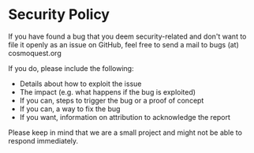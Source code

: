 
# Security Policy

If you have found a bug that you deem security-related and don't want to file it openly as an issue on GitHub, feel free to send a mail to bugs (at) cosmoquest.org

If you do, please include the following: 
  * Details about how to exploit the issue
  * The impact (e.g. what happens if the bug is exploited) 
  * If you can, steps to trigger the bug or a proof of concept
  * If you can, a way to fix the bug 
  * If you want, information on attribution to acknowledge the report

Please keep in mind that we are a small project and  might not be able to respond immediately.

